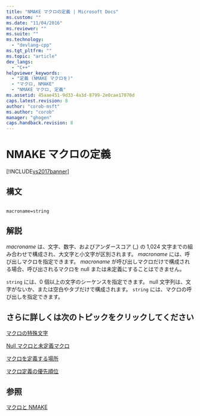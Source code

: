 ```yaml
---
title: "NMAKE マクロの定義 | Microsoft Docs"
ms.custom: ""
ms.date: "11/04/2016"
ms.reviewer: ""
ms.suite: ""
ms.technology: 
  - "devlang-cpp"
ms.tgt_pltfrm: ""
ms.topic: "article"
dev_langs: 
  - "C++"
helpviewer_keywords: 
  - "定義 (NMAKE マクロを)"
  - "マクロ, NMAKE"
  - "NMAKE マクロ, 定義"
ms.assetid: 45aae451-9d33-4a3d-8799-2e0cae17070d
caps.latest.revision: 8
author: "corob-msft"
ms.author: "corob"
manager: "ghogen"
caps.handback.revision: 8
---
```

# NMAKE マクロの定義
[!INCLUDE[vs2017banner](../assembler/inline/includes/vs2017banner.md)]

## 構文  
  
```  
  
macroname=string  
```  
  
## 解説  
 *macroname* は、文字、数字、およびアンダースコア \(\_\) の 1,024 文字までの組み合わせで構成され、大文字と小文字が区別されます。  *macroname* には、呼び出しマクロを指定できます。  *macroname* が呼び出しマクロだけで構成される場合、呼び出されるマクロを null または未定義にすることはできません。  
  
 `string` には、0 個以上の文字のシーケンスを指定できます。  null 文字列は、文字がないか、または空白やタブだけで構成されます。  `string` には、マクロの呼び出しを指定できます。  
  
## さらに詳しくは次のトピックをクリックしてください  
 [マクロの特殊文字](../build/special-characters-in-macros.md)  
  
 [Null マクロと未定義マクロ](../build/null-and-undefined-macros.md)  
  
 [マクロを定義する場所](../Topic/Where%20to%20Define%20Macros.md)  
  
 [マクロ定義の優先順位](../build/precedence-in-macro-definitions.md)  
  
## 参照  
 [マクロと NMAKE](../Topic/Macros%20and%20NMAKE.md)